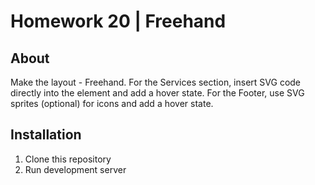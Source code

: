 # Homework 20 | Freehand

## About
Make the layout - Freehand. For the Services section, insert SVG code directly into the element and add a hover state. For the Footer, use SVG sprites (optional) for icons and add a hover state.

## Installation

1. Clone this repository
2. Run development server